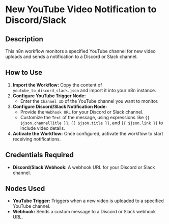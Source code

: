 # New YouTube Video Notification to Discord/Slack

## Description
This n8n workflow monitors a specified YouTube channel for new video uploads and sends a notification to a Discord or Slack channel.

## How to Use
1.  **Import the Workflow:** Copy the content of `youtube_to_discord_slack.json` and import it into your n8n instance.
2.  **Configure YouTube Trigger Node:**
    *   Enter the `Channel ID` of the YouTube channel you want to monitor.
3.  **Configure Discord/Slack Notification Node:**
    *   Provide the `Webhook URL` for your Discord or Slack channel.
    *   Customize the `Text` of the message, using expressions like `{{ $json.channelTitle }}`, `{{ $json.title }}`, and `{{ $json.link }}` to include video details.
4.  **Activate the Workflow:** Once configured, activate the workflow to start receiving notifications.

## Credentials Required
*   **Discord/Slack Webhook:** A webhook URL for your Discord or Slack channel.

## Nodes Used
*   **YouTube Trigger:** Triggers when a new video is uploaded to a specified YouTube channel.
*   **Webhook:** Sends a custom message to a Discord or Slack webhook URL.
